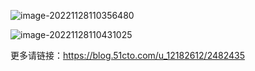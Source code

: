 ![image-20221128110356480](https://manv-typora.oss-cn-hangzhou.aliyuncs.com/typora-imgimage-20221128110356480.png)

![image-20221128110431025](https://manv-typora.oss-cn-hangzhou.aliyuncs.com/typora-imgimage-20221128110431025.png)

更多请链接：https://blog.51cto.com/u_12182612/2482435